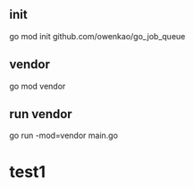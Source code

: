 ## init
go mod init github.com/owenkao/go_job_queue
## vendor
go mod vendor
## run vendor
go run -mod=vendor main.go



# test1